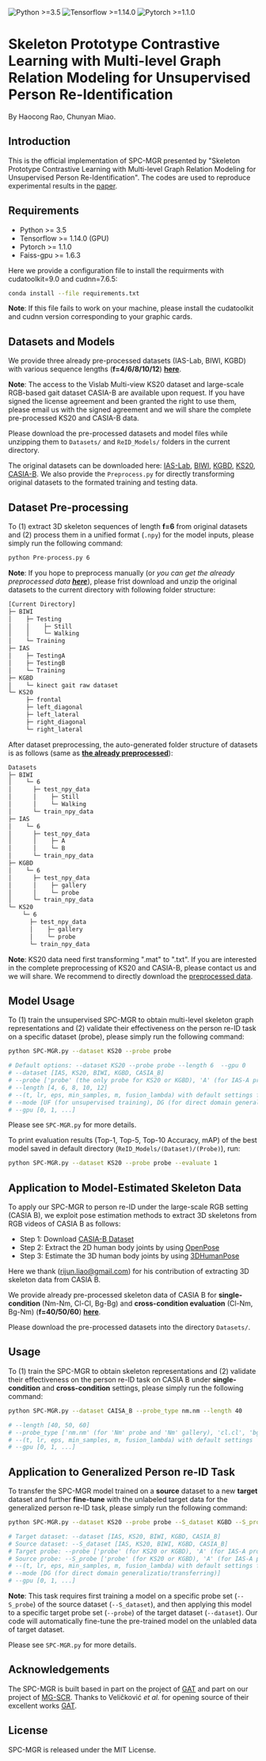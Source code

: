 ![Python >=3.5](https://img.shields.io/badge/Python->=3.5-blue.svg)
![Tensorflow >=1.14.0](https://img.shields.io/badge/Tensorflow->=1.14.0-yellow.svg)
![Pytorch >=1.1.0](https://img.shields.io/badge/Pytorch->=1.1.0-green.svg)

# Skeleton Prototype Contrastive Learning with Multi-level Graph Relation Modeling for Unsupervised Person Re-Identification
By Haocong Rao, Chunyan Miao.

## Introduction
This is the official implementation of SPC-MGR presented by "Skeleton Prototype Contrastive Learning with Multi-level Graph Relation Modeling for Unsupervised Person Re-Identification". The codes are used to reproduce experimental results in the [paper](./).

<!-- ![image](https://github.com/Kali-Hac/SM-SGE/blob/main/img/overview.png) -->

<!-- Abstract: -->

## Requirements
- Python >= 3.5
- Tensorflow >= 1.14.0 (GPU)
- Pytorch >= 1.1.0
- Faiss-gpu >= 1.6.3

Here we provide a configuration file to install the requirments with cudatoolkit=9.0 and cudnn=7.6.5:
```bash
conda install --file requirements.txt
```

**Note**: If this file fails to work on your machine, please install the cudatoolkit and cudnn version corresponding to your graphic cards.


## Datasets and Models
We provide three already pre-processed datasets (IAS-Lab, BIWI, KGBD) with various sequence lengths (**f=4/6/8/10/12**) [**here**](https://drive.google.com/file/d/1PFoDZpamw5mcvWZxy1noxshKRv_eQdYx/view?usp=sharing). <br/>
<!-- https://pan.baidu.com/s/1nuFH2EENyrMZbTnKGYssTw  &nbsp; &nbsp; &nbsp; password：&nbsp;  hyo7  <br/> -->

**Note**: The access to the Vislab Multi-view KS20 dataset and large-scale RGB-based gait dataset CASIA-B are available upon request. If you have signed the license agreement and been granted the right to use them, please email us with the signed agreement and we will share the complete pre-processed KS20 and CASIA-B data.

<!-- All the best models reported in our paper can be acquired on <br/>  -->
<!-- https://pan.baidu.com/s/1AIn7Iyfn7B-w2Eh3ZfHIZA &nbsp; &nbsp; &nbsp; password：&nbsp; sd4v  <br/>  -->
Please download the pre-processed datasets and model files while unzipping them to ``Datasets/`` and ``ReID_Models/`` folders in the current directory. <br/>


The original datasets can be downloaded here: [IAS-Lab](http://robotics.dei.unipd.it/reid/index.php/downloads), [BIWI](http://robotics.dei.unipd.it/reid/index.php/downloads), [KGBD](https://www.researchgate.net/publication/275023745_Kinect_Gait_Biometry_Dataset_-_data_from_164_individuals_walking_in_front_of_a_X-Box_360_Kinect_Sensor), [KS20](http://vislab.isr.ist.utl.pt/datasets/#ks20), [CASIA-B](http://www.cbsr.ia.ac.cn/english/Gait%20Databases.asp). We also provide the ``Preprocess.py`` for directly transforming original datasets to the formated training and testing data. <br/> 

## Dataset Pre-processing
To (1) extract 3D skeleton sequences of length **f=6** from original datasets and (2) process them in a unified format (``.npy``) for the model inputs, please simply run the following command: 
```bash
python Pre-process.py 6
```
**Note**: If you hope to preprocess manually (or *you can get the already preprocessed data [**here**](https://drive.google.com/file/d/1PFoDZpamw5mcvWZxy1noxshKRv_eQdYx/view?usp=sharing)*), please frist download and unzip the original datasets to the current directory with following folder structure:
```bash
[Current Directory]
├─ BIWI
│    ├─ Testing
│    │    ├─ Still
│    │    └─ Walking
│    └─ Training
├─ IAS
│    ├─ TestingA
│    ├─ TestingB
│    └─ Training
├─ KGBD
│    └─ kinect gait raw dataset
└─ KS20
     ├─ frontal
     ├─ left_diagonal
     ├─ left_lateral
     ├─ right_diagonal
     └─ right_lateral
```
After dataset preprocessing, the auto-generated folder structure of datasets is as follows (same as [**the already preprocessed**](https://drive.google.com/file/d/1PFoDZpamw5mcvWZxy1noxshKRv_eQdYx/view?usp=sharing)):
```bash
Datasets
├─ BIWI
│    └─ 6
│      ├─ test_npy_data
│      │    ├─ Still
│      │    └─ Walking
│      └─ train_npy_data
├─ IAS
│    └─ 6
│      ├─ test_npy_data
│      │    ├─ A
│      │    └─ B
│      └─ train_npy_data
├─ KGBD
│    └─ 6
│      ├─ test_npy_data
│      │    ├─ gallery
│      │    └─ probe
│      └─ train_npy_data
└─ KS20
    └─ 6
      ├─ test_npy_data
      │    ├─ gallery
      │    └─ probe
      └─ train_npy_data
```
**Note**: KS20 data need first transforming ".mat" to ".txt". If you are interested in the complete preprocessing of KS20 and CASIA-B, please contact us and we will share. We recommend to directly download the [preprocessed data](https://drive.google.com/file/d/1PFoDZpamw5mcvWZxy1noxshKRv_eQdYx/view?usp=sharing).

## Model Usage

To (1) train the unsupervised SPC-MGR to obtain multi-level skeleton graph representations and (2) validate their effectiveness on the person re-ID task on a specific dataset (probe), please simply run the following command:  

```bash
python SPC-MGR.py --dataset KS20 --probe probe

# Default options: --dataset KS20 --probe probe --length 6  --gpu 0
# --dataset [IAS, KS20, BIWI, KGBD, CASIA_B]
# --probe ['probe' (the only probe for KS20 or KGBD), 'A' (for IAS-A probe), 'B' (for IAS-B probe), 'Walking' (for BIWI-Walking probe), 'Still' (for BIWI-Still probe)] 
# --length [4, 6, 8, 10, 12] 
# --(t, lr, eps, min_samples, m, fusion_lambda) with default settings for each dataset
# --mode [UF (for unsupervised training), DG (for direct domain generalization)]
# --gpu [0, 1, ...]

```
Please see ```SPC-MGR.py``` for more details.

To print evaluation results (Top-1, Top-5, Top-10 Accuracy, mAP) of the best model saved in default directory (```ReID_Models/(Dataset)/(Probe)```), run:

```bash
python SPC-MGR.py --dataset KS20 --probe probe --evaluate 1
```

## Application to Model-Estimated Skeleton Data 
To apply our SPC-MGR to person re-ID under the large-scale RGB setting (CASIA B), we exploit pose estimation methods to extract 3D skeletons from RGB videos of CASIA B as follows:
- Step 1: Download [CASIA-B Dataset](http://www.cbsr.ia.ac.cn/english/Gait%20Databases.asp)
- Step 2: Extract the 2D human body joints by using [OpenPose](https://github.com/CMU-Perceptual-Computing-Lab/openpose)
- Step 3: Estimate the 3D human body joints by using [3DHumanPose](https://github.com/flyawaychase/3DHumanPose)

Here we thank (rijun.liao@gmail.com) for his contribution of extracting 3D skeleton data from CASIA B.

We provide already pre-processed skeleton data of CASIA B for **single-condition** (Nm-Nm, Cl-Cl, Bg-Bg) and **cross-condition evaluation** (Cl-Nm, Bg-Nm) (**f=40/50/60**) [**here**](https://drive.google.com/file/d/1Tw5GiaVBzvmTndIHK1ExXTUPscQyLrSw/view?usp=sharing). 
<!-- &nbsp; &nbsp; &nbsp; https://pan.baidu.com/s/1gDekBzf-3bBVdd0MGL0CvA &nbsp; &nbsp; &nbsp; password：&nbsp;  x3e5 <br/> -->
Please download the pre-processed datasets into the directory ``Datasets/``. <br/>

## Usage
To (1) train the SPC-MGR to obtain skeleton representations and (2) validate their effectiveness on the person re-ID task on CASIA B under **single-condition** and **cross-condition** settings, please simply run the following command:

```bash
python SPC-MGR.py --dataset CAISA_B --probe_type nm.nm --length 40

# --length [40, 50, 60] 
# --probe_type ['nm.nm' (for 'Nm' probe and 'Nm' gallery), 'cl.cl', 'bg.bg', 'cl.nm' (for 'Cl' probe and 'Nm' gallery), 'bg.nm']  
# --(t, lr, eps, min_samples, m, fusion_lambda) with default settings
# --gpu [0, 1, ...]

```

## Application to Generalized Person re-ID Task
To transfer the SPC-MGR model trained on a **source** dataset to a new **target** dataset and further **fine-tune** with the unlabeled target data for the generalized person re-ID task, please simply run the following command:  
```bash
python SPC-MGR.py --dataset KS20 --probe probe --S_dataset KGBD --S_probe probe --mode DG

# Target dataset: --dataset [IAS, KS20, BIWI, KGBD, CASIA_B]
# Source dataset: --S_dataset [IAS, KS20, BIWI, KGBD, CASIA_B]
# Target probe: --probe ['probe' (for KS20 or KGBD), 'A' (for IAS-A probe), 'B' (for IAS-B probe), 'Walking' (for BIWI-Walking probe), 'Still' (for BIWI-Still probe)] 
# Source probe: --S_probe ['probe' (for KS20 or KGBD), 'A' (for IAS-A probe), 'B' (for IAS-B probe), 'Walking' (for BIWI-Walking probe), 'Still' (for BIWI-Still probe)] 
# --(t, lr, eps, min_samples, m, fusion_lambda) with default settings for the source dataset
# --mode [DG (for direct domain generalizatio/transferring)]
# --gpu [0, 1, ...]

```

**Note**: This task requires first training a model on a specific probe set (```--S_probe```) of the source dataset (```--S_dataset```), and then applying this model to a specific target probe set (```--probe```) of the target dataset (```--dataset```). Our code will automatically fine-tune the pre-trained model on the unlabled data of target dataset.

Please see ```SPC-MGR.py``` for more details.


<!-- ## Results -->
<!-- ![results](img/SM-SGE-results.png) -->

## Acknowledgements

The SPC-MGR is built based in part on the project of [GAT](https://github.com/PetarV-/GAT) and part on our project of [MG-SCR](https://github.com/Kali-Hac/MG-SCR). Thanks to Veličković *et al.* for opening source of their excellent works [GAT](https://github.com/PetarV-/GAT). 

## License

SPC-MGR is released under the MIT License.
